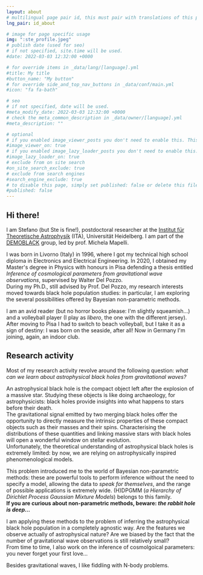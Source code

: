 ```yaml
---
layout: about
# multilingual page pair id, this must pair with translations of this page. (This name must be unique)
lng_pair: id_about

# image for page specific usage
img: ":ste_profile.jpeg"
# publish date (used for seo)
# if not specified, site.time will be used.
#date: 2022-03-03 12:32:00 +0000

# for override items in _data/lang/[language].yml
#title: My title
#button_name: "My button"
# for override side_and_top_nav_buttons in _data/conf/main.yml
#icon: "fa fa-bath"

# seo
# if not specified, date will be used.
#meta_modify_date: 2022-03-03 12:32:00 +0000
# check the meta_common_description in _data/owner/[language].yml
#meta_description: ""

# optional
# if you enabled image_viewer_posts you don't need to enable this. This is only if image_viewer_posts = false
#image_viewer_on: true
# if you enabled image_lazy_loader_posts you don't need to enable this. This is only if image_lazy_loader_posts = false
#image_lazy_loader_on: true
# exclude from on site search
#on_site_search_exclude: true
# exclude from search engines
#search_engine_exclude: true
# to disable this page, simply set published: false or delete this file
#published: false
---
```


## Hi there!

I am Stefano (but Ste is fine!), postdoctoral researcher at the [Institut für Theoretische Astrophysik](https://www.ita.uni-heidelberg.de/index.shtml?lang=en) (ITA), Universität Heidelberg. I am part of the [DEMOBLACK](http://demoblack.com) group, led by prof. Michela Mapelli.

I was born in Livorno (Italy) in 1996, where I got my technical high school diploma in Electronics and Electrical Engineering. In 2020, I obtained my Master's degree in Physics with honours in Pisa defending a thesis entitled _Inference of cosmological parameters from gravitational wave observations_, supervised by Walter Del Pozzo.\
During my Ph.D., still advised by Prof. Del Pozzo, my research interests moved towards black hole population studies: in particular, I am exploring the several possibilities offered by Bayesian non-parametric methods.

I am an avid reader (but no horror books please: I'm slightly squeamish...) and a volleyball player (I play as *libero*, the one with the different jersey). After moving to Pisa I had to switch to beach volleyball, but I take it as a sign of destiny: I was born on the seaside, after all! Now in Germany I'm joining, again, an indoor club.


## Research activity

Most of my research activity revolve around the following question: *what can we learn about astrophysical black holes from gravitational waves?*

An astrophysical black hole is the compact object left after the explosion of a massive star. Studying these objects is like doing archaeology, for astrophysicists: black holes provide insights into what happens to stars before their death.\
The gravitational signal emitted by two merging black holes offer the opportunity to directly measure the intrinsic properties of these compact objects such as their masses and their spins. Characterising the distributions of these quantities and linking massive stars with black holes will open a wonderful window on stellar evolution.\
Unfortunately, the theoretical understanding of astrophysical black holes is extremely limited: by now, we are relying on astrophysically inspired phenomenological models. 

This problem introduced me to the world of Bayesian non-parametric methods: these are powerful tools to perform inference without the need to specify a model, allowing the data to *speak for themselves*, and the range of possible applications is extremely wide. (H)DPGMM (*a Hierarchy of Dirichlet Process Gaussian Mixture Models*) belongs to this family.\
**If you are curious about non-parametric methods, beware: _the rabbit hole is deep..._**

I am applying these methods to the problem of inferring the astrophysical black hole population in a completely agnostic way. Are the features we observe actually of astrophysical nature? Are we biased by the fact that the number of gravitational wave observations is still relatively small?\
From time to time, I also work on the inference of cosmolgoical parameters: you never forget your first love...

Besides gravitational waves, I like fiddling with N-body problems.
